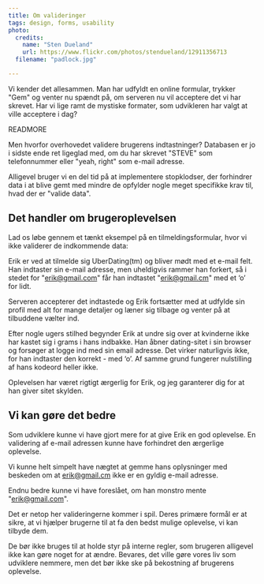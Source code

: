 ```yaml
---
title: Om valideringer
tags: design, forms, usability
photo:
  credits:
    name: "Sten Dueland"
    url: https://www.flickr.com/photos/stendueland/12911356713
  filename: "padlock.jpg"

---
```


Vi kender det allesammen. Man har udfyldt en online formular, trykker "Gem" og venter nu spændt på, om serveren nu vil acceptere det vi har skrevet. Har vi lige ramt de mystiske formater, som udvikleren har valgt at ville acceptere i dag?

READMORE

Men hvorfor overhovedet validere brugerens indtastninger? Databasen er jo i sidste ende ret ligeglad med, om du har skrevet "STEVE" som telefonnummer eller "yeah, right" som e-mail adresse.

Alligevel bruger vi en del tid på at implementere stopklodser, der forhindrer data i at blive gemt med mindre de opfylder nogle meget specifikke krav til, hvad der er "valide data".

## Det handler om brugeroplevelsen

Lad os løbe gennem et tænkt eksempel på en tilmeldingsformular, hvor vi ikke validerer de indkommende data:

Erik er ved at tilmelde sig UberDating(tm) og bliver mødt med et e-mail felt. Han indtaster sin e-mail adresse, men uheldigvis rammer han forkert, så i stedet for "erik@gmail.com" får han indtastet "erik@gmail.cm" med et ‘o’ for lidt.

Serveren accepterer det indtastede og Erik fortsætter med at udfylde sin profil med alt for mange detaljer og læner sig tilbage og venter på at tilbuddene vælter ind.

Efter nogle ugers stilhed begynder Erik at undre sig over at kvinderne ikke har kastet sig i grams i hans indbakke. Han åbner dating-sitet i sin browser og forsøger at logge ind med sin email adresse. Det virker naturligvis ikke, for han indtaster den korrekt - med ‘o’. Af samme grund fungerer nulstilling af hans kodeord heller ikke.

Oplevelsen har været rigtigt ærgerlig for Erik, og jeg garanterer dig for at han giver sitet skylden.

## Vi kan gøre det bedre

Som udviklere kunne vi have gjort mere for at give Erik en god oplevelse. En validering af e-mail adressen kunne have forhindret den ærgerlige oplevelse.

Vi kunne helt simpelt have nægtet at gemme hans oplysninger med beskeden om at erik@gmail.cm ikke er en gyldig e-mail adresse.

Endnu bedre kunne vi have foreslået, om han monstro mente "erik@gmail.com".

Det er netop her valideringerne kommer i spil. Deres primære formål er at sikre, at vi hjælper brugerne til at fa den bedst mulige oplevelse, vi kan tilbyde dem.

De bør ikke bruges til at holde styr på interne regler, som brugeren alligevel ikke kan gøre noget for at ændre. Bevares, det ville gøre vores liv som udviklere nemmere, men det bør ikke ske på bekostning af brugerens oplevelse.
